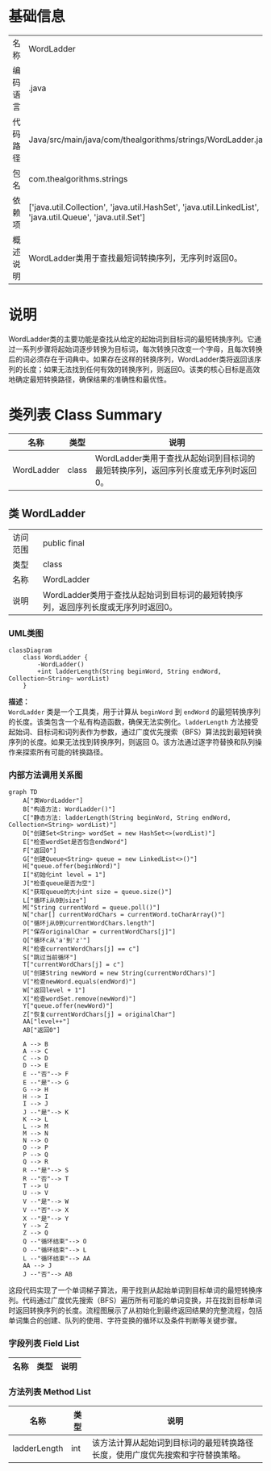 # 基础信息

|      |      |
|------|------|
| 名称 | WordLadder |
| 编码语言 | .java |
| 代码路径 | Java/src/main/java/com/thealgorithms/strings/WordLadder.java |
| 包名 | com.thealgorithms.strings |
| 依赖项 | ['java.util.Collection', 'java.util.HashSet', 'java.util.LinkedList', 'java.util.Queue', 'java.util.Set'] |
| 概述说明 | WordLadder类用于查找最短词转换序列，无序列时返回0。 |

# 说明

WordLadder类的主要功能是查找从给定的起始词到目标词的最短转换序列。它通过一系列步骤将起始词逐步转换为目标词，每次转换只改变一个字母，且每次转换后的词必须存在于词典中。如果存在这样的转换序列，WordLadder类将返回该序列的长度；如果无法找到任何有效的转换序列，则返回0。该类的核心目标是高效地确定最短转换路径，确保结果的准确性和最优性。

# 类列表 Class Summary

| 名称   | 类型  | 说明 |
|-------|------|-------------|
| WordLadder | class | WordLadder类用于查找从起始词到目标词的最短转换序列，返回序列长度或无序列时返回0。 |



## 类 WordLadder

|      |      |
|------|------|
| 访问范围 | public final |
| 类型 | class |
| 名称 | WordLadder |
| 说明 | WordLadder类用于查找从起始词到目标词的最短转换序列，返回序列长度或无序列时返回0。 |


### UML类图

```mermaid
classDiagram
    class WordLadder {
        -WordLadder()
        +int ladderLength(String beginWord, String endWord, Collection~String~ wordList)
    }
```

**描述：**  
`WordLadder` 类是一个工具类，用于计算从 `beginWord` 到 `endWord` 的最短转换序列的长度。该类包含一个私有构造函数，确保无法实例化。`ladderLength` 方法接受起始词、目标词和词列表作为参数，通过广度优先搜索（BFS）算法找到最短转换序列的长度。如果无法找到转换序列，则返回 0。该方法通过逐字符替换和队列操作来探索所有可能的转换路径。


### 内部方法调用关系图

```mermaid
graph TD
    A["类WordLadder"]
    B["构造方法: WordLadder()"]
    C["静态方法: ladderLength(String beginWord, String endWord, Collection<String> wordList)"]
    D["创建Set<String> wordSet = new HashSet<>(wordList)"]
    E["检查wordSet是否包含endWord"]
    F["返回0"]
    G["创建Queue<String> queue = new LinkedList<>()"]
    H["queue.offer(beginWord)"]
    I["初始化int level = 1"]
    J["检查queue是否为空"]
    K["获取queue的大小int size = queue.size()"]
    L["循环i从0到size"]
    M["String currentWord = queue.poll()"]
    N["char[] currentWordChars = currentWord.toCharArray()"]
    O["循环j从0到currentWordChars.length"]
    P["保存originalChar = currentWordChars[j]"]
    Q["循环c从'a'到'z'"]
    R["检查currentWordChars[j] == c"]
    S["跳过当前循环"]
    T["currentWordChars[j] = c"]
    U["创建String newWord = new String(currentWordChars)"]
    V["检查newWord.equals(endWord)"]
    W["返回level + 1"]
    X["检查wordSet.remove(newWord)"]
    Y["queue.offer(newWord)"]
    Z["恢复currentWordChars[j] = originalChar"]
    AA["level++"]
    AB["返回0"]

    A --> B
    A --> C
    C --> D
    D --> E
    E --"否"--> F
    E --"是"--> G
    G --> H
    H --> I
    I --> J
    J --"是"--> K
    K --> L
    L --> M
    M --> N
    N --> O
    O --> P
    P --> Q
    Q --> R
    R --"是"--> S
    R --"否"--> T
    T --> U
    U --> V
    V --"是"--> W
    V --"否"--> X
    X --"是"--> Y
    Y --> Z
    Z --> Q
    Q --"循环结束"--> O
    O --"循环结束"--> L
    L --"循环结束"--> AA
    AA --> J
    J --"否"--> AB
```

这段代码实现了一个单词梯子算法，用于找到从起始单词到目标单词的最短转换序列。代码通过广度优先搜索（BFS）遍历所有可能的单词变换，并在找到目标单词时返回转换序列的长度。流程图展示了从初始化到最终返回结果的完整流程，包括单词集合的创建、队列的使用、字符变换的循环以及条件判断等关键步骤。

### 字段列表 Field List

| 名称  | 类型  | 说明 |
|-------|-------|------|

### 方法列表 Method List

| 名称  | 类型  | 说明 |
|-------|-------|------|
| ladderLength | int | 该方法计算从起始词到目标词的最短转换路径长度，使用广度优先搜索和字符替换策略。 |




